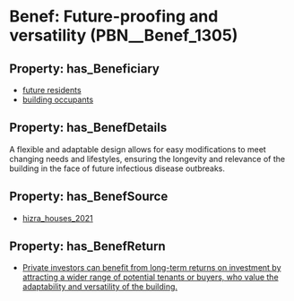 # Benef: __Future-proofing and versatility__ (PBN__Benef_1305)

## Property: has_Beneficiary

* [future residents](../Stakeholder/PBN__Stakeholder_514)
* [building occupants](../Stakeholder/PBN__Stakeholder_97)

## Property: has_BenefDetails

A flexible and adaptable design allows for easy modifications to meet changing needs and lifestyles, ensuring the longevity and relevance of the building in the face of future infectious disease outbreaks.

## Property: has_BenefSource

* [hizra_houses_2021](../Article/PBN__Article_277)

## Property: has_BenefReturn

* [Private investors can benefit from long-term returns on investment by attracting a wider range of potential tenants or buyers, who value the adaptability and versatility of the building.](../BenefReturn/PBN__BenefReturn_1475)

